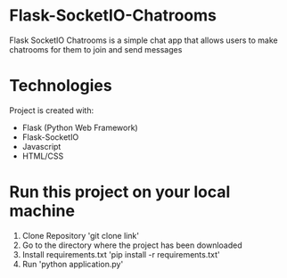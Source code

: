# Flask-SocketIO-Chatrooms
  Flask SocketIO Chatrooms is a simple chat app that allows users to make chatrooms for them to join and send messages

# Technologies
Project is created with:
* Flask (Python Web Framework)
* Flask-SocketIO
* Javascript
* HTML/CSS

# Run this project on your local machine
1. Clone Repository 'git clone link'
2. Go to the directory where the project has been downloaded
3. Install requirements.txt 'pip install -r requirements.txt'
4. Run 'python application.py'
